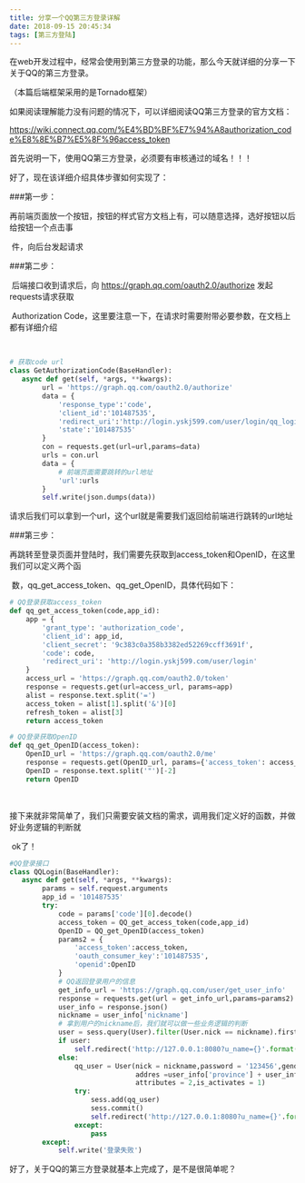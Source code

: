 ```yaml
---
title: 分享一个QQ第三方登录详解
date: 2018-09-15 20:45:34
tags: [第三方登陆]
---
```




在web开发过程中，经常会使用到第三方登录的功能，那么今天就详细的分享一下关于QQ的第三方登录。

（本篇后端框架采用的是Tornado框架）



如果阅读理解能力没有问题的情况下，可以详细阅读QQ第三方登录的官方文档：



<https://wiki.connect.qq.com/%E4%BD%BF%E7%94%A8authorization_code%E8%8E%B7%E5%8F%96access_token> 



首先说明一下，使用QQ第三方登录，必须要有审核通过的域名！！！



好了，现在该详细介绍具体步骤如何实现了：





###第一步：

​		再前端页面放一个按钮，按钮的样式官方文档上有，可以随意选择，选好按钮以后给按钮一个点击事	

​		件，向后台发起请求

###第二步：

​		后端接口收到请求后，向 https://graph.qq.com/oauth2.0/authorize 发起requests请求获取

​		Authorization Code，这里要注意一下，在请求时需要附带必要参数，在文档上都有详细介绍

​		

```Python
# 获取code url
class GetAuthorizationCode(BaseHandler):
   async def get(self, *args, **kwargs):
        url = 'https://graph.qq.com/oauth2.0/authorize'
        data = {
            'response_type':'code',
            'client_id':'101487535',
            'redirect_uri':'http://login.yskj599.com/user/login/qq_login',
            'state':'101487535'
        }
        con = requests.get(url=url,params=data)
        urls = con.url
        data = {
            # 前端页面需要跳转的url地址
            'url':urls
        }
        self.write(json.dumps(data))
```



​		请求后我们可以拿到一个url，这个url就是需要我们返回给前端进行跳转的url地址



###第三步：

​		再跳转至登录页面并登陆时，我们需要先获取到access_token和OpenID，在这里我们可以定义两个函	

​		数，qq_get_access_token、qq_get_OpenID，具体代码如下：



```Python
# QQ登录获取access_token
def qq_get_access_token(code,app_id):
    app = {
        'grant_type': 'authorization_code',
        'client_id': app_id,
        'client_secret': '9c383c0a358b3382ed52269ccff3691f',
        'code': code,
        'redirect_uri': 'http://login.yskj599.com/user/login'
    }
    access_url = 'https://graph.qq.com/oauth2.0/token'
    response = requests.get(url=access_url, params=app)
    alist = response.text.split('=')
    access_token = alist[1].split('&')[0]
    refresh_token = alist[3]
    return access_token
```

```Python
# QQ登录获取OpenID
def qq_get_OpenID(access_token):
    OpenID_url = 'https://graph.qq.com/oauth2.0/me'
    response = requests.get(OpenID_url, params={'access_token': access_token})
    OpenID = response.text.split('"')[-2]
    return OpenID
```

​		



​		接下来就非常简单了，我们只需要安装文档的需求，调用我们定义好的函数，并做好业务逻辑的判断就	

​		ok了！



```Python
#QQ登录接口
class QQLogin(BaseHandler):
   async def get(self, *args, **kwargs):
        params = self.request.arguments
        app_id = '101487535'
        try:
            code = params['code'][0].decode()
            access_token = QQ_get_access_token(code,app_id)
            OpenID = QQ_get_OpenID(access_token)
            params2 = {
                'access_token':access_token,
                'oauth_consumer_key':'101487535',
                'openid':OpenID
            }
            # QQ返回登录用户的信息
            get_info_url = 'https://graph.qq.com/user/get_user_info'
            response = requests.get(url = get_info_url,params=params2)
            user_info = response.json()
            nickname = user_info['nickname']
            # 拿到用户的nickname后，我们就可以做一些业务逻辑的判断
            user = sess.query(User).filter(User.nick == nickname).first()
            if user:
                self.redirect('http://127.0.0.1:8080?u_name={}'.format(nickname))
            else:
                qq_user = User(nick = nickname,password = '123456',gender=1,
                               addres =user_info['province'] + user_info['city'],
                               attributes = 2,is_activates = 1)
                try:
                    sess.add(qq_user)
                    sess.commit()
                	self.redirect('http://127.0.0.1:8080?u_name={}'.format(nickname))
                except:
                    pass
        except:
            self.write('登录失败')
```





好了，关于QQ的第三方登录就基本上完成了，是不是很简单呢？